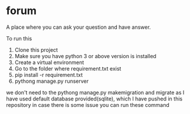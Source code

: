 # forum
A place where you can ask your question and have answer.

To run this

1. Clone this project
2. Make sure you have python 3 or above version is installed
2. Create a virtual environment
3. Go to the folder where requirement.txt exist
4. pip install -r requirement.txt
5. pythong manage.py runserver



we don't need to the pythong manage.py makemigration and migrate as I have used default database provided(sqlite), which I have pushed in this repository
in case there is some issue you can run these command


